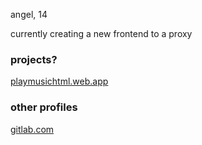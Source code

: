 angel, 14

currently creating a new frontend to a proxy
### projects?
[playmusichtml.web.app](https://playmusichtml.web.app/) 

### other profiles
[gitlab.com](https://gitlab.com/sillyangel)
